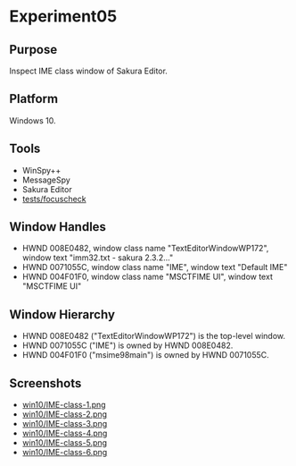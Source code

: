 ﻿# Experiment05

## Purpose

Inspect IME class window of Sakura Editor.

## Platform

Windows 10.

## Tools

- WinSpy++
- MessageSpy
- Sakura Editor
- [tests/focuscheck](tests/focuscheck)

## Window Handles

- HWND 008E0482, window class name "TextEditorWindowWP172", window text "imm32.txt - sakura 2.3.2..."
- HWND 0071055C, window class name "IME", window text "Default IME"
- HWND 004F01F0, window class name "MSCTFIME UI", window text "MSCTFIME UI"

## Window Hierarchy

- HWND 008E0482 ("TextEditorWindowWP172") is the top-level window.
- HWND 0071055C ("IME") is owned by HWND 008E0482.
- HWND 004F01F0 ("msime98main") is owned by HWND 0071055C.

## Screenshots

- [win10/IME-class-1.png](win10/IME-class-1.png)
- [win10/IME-class-2.png](win10/IME-class-2.png)
- [win10/IME-class-3.png](win10/IME-class-3.png)
- [win10/IME-class-4.png](win10/IME-class-4.png)
- [win10/IME-class-5.png](win10/IME-class-5.png)
- [win10/IME-class-6.png](win10/IME-class-6.png)

